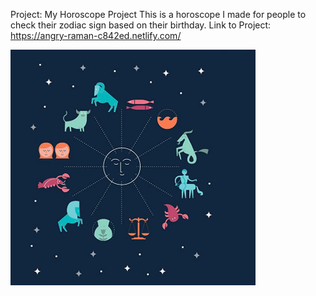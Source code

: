 Project:
My Horoscope Project
This is a horoscope I made for people to check their zodiac sign based on their birthday.
Link to Project: https://angry-raman-c842ed.netlify.com/


![](Screen%20Shot%202019-10-18%20at%202.32.01%20PM.png)
